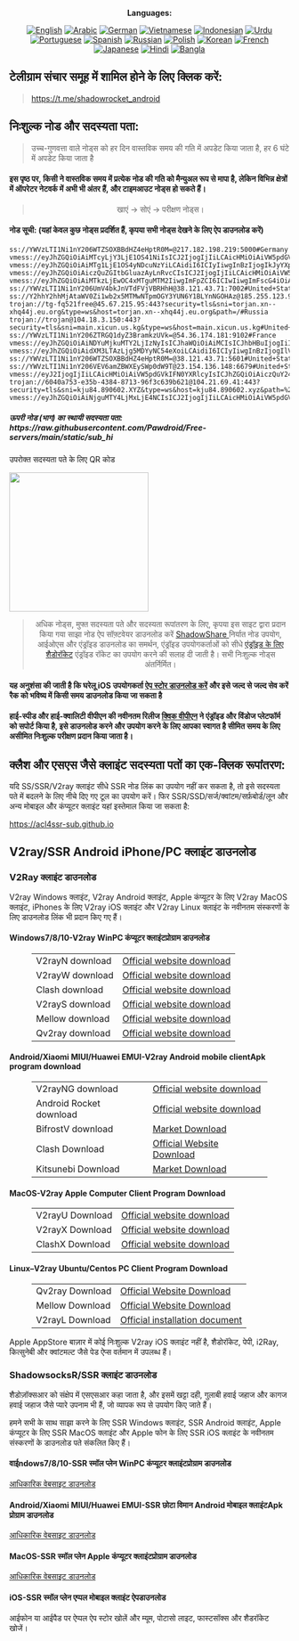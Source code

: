 
<div align="center">

**Languages:**

[![English](https://img.shields.io/badge/Language-English-red?style=for-the-badge)](README-en.md)
[![Arabic](https://img.shields.io/badge/Language-Arabic-red?style=for-the-badge)](README-ar.md)
[![German](https://img.shields.io/badge/Language-German-red?style=for-the-badge)](README-de.md)
[![Vietnamese](https://img.shields.io/badge/Language-Vietnamese-red?style=for-the-badge)](README-vi.md)
[![Indonesian](https://img.shields.io/badge/Language-Indonesian-red?style=for-the-badge)](README-id.md)
[![Urdu](https://img.shields.io/badge/Language-Urdu-red?style=for-the-badge)](README-ur-PK.md)
[![Portuguese](https://img.shields.io/badge/Language-Portuguese-red?style=for-the-badge)](README-pt-BR.md)
[![Spanish](https://img.shields.io/badge/Language-Spanish-red?style=for-the-badge)](README-es.md)
[![Russian](https://img.shields.io/badge/Language-Russian-red?style=for-the-badge)](README-ru.md)
[![Polish](https://img.shields.io/badge/Language-Polish-red?style=for-the-badge)](README-pl.md)
[![Korean](https://img.shields.io/badge/Language-Korean-red?style=for-the-badge)](README-ko-KR.md)
[![French](https://img.shields.io/badge/Language-French-red?style=for-the-badge)](README-fr.md)
[![Japanese](https://img.shields.io/badge/Language-Japanese-red?style=for-the-badge)](README-ja.md)
[![Hindi](https://img.shields.io/badge/Language-Hindi-red?style=for-the-badge)](README-hi.md)
[![Bangla](https://img.shields.io/badge/Language-Bangla-red?style=for-the-badge)](README-bn.md)

</div>
<h2>टेलीग्राम संचार समूह में शामिल होने के लिए क्लिक करें:</h2>
 <blockquote>
 <p शैली = "टेक्स्ट-एलाइन: सेंटर;"><a href = "https://t.me/shadowrocket_android">https://t.me/shadowrocket_android</a></p>
 </blockquote>
 <h2>निःशुल्क नोड और सदस्यता पता:</h2>
 <blockquote>
 <p style=”text-ign:center;”>उच्च-गुणवत्ता वाले नोड्स को हर दिन वास्तविक समय की गति में अपडेट किया जाता है, हर 6 घंटे में अपडेट किया जाता है</p>
 </blockquote>
 <h4>इस पृष्ठ पर, किसी ने वास्तविक समय में प्रत्येक नोड की गति को मैन्युअल रूप से मापा है, लेकिन विभिन्न क्षेत्रों में ऑपरेटर नेटवर्क में अभी भी अंतर हैं, और टाइमआउट नोड्स हो सकते हैं। </h4>
 <blockquote>
 <p style="text-align: center;">खाएं -> सोएं -> परीक्षण नोड्स। </p>
 </blockquote>
 <h4>नोड सूची: (यहां केवल कुछ नोड्स प्रदर्शित हैं, कृपया सभी नोड्स देखने के लिए ऐप डाउनलोड करें)</h4>
    
```
ss://YWVzLTI1Ni1nY206WTZSOXBBdHZ4eHptR0M=@217.182.198.219:5000#Germany
vmess://eyJhZGQiOiAiMTcyLjY3LjE1OS41NiIsICJ2IjogIjIiLCAicHMiOiAiVW5pdGVkIFN0YXRlcyIsICJwb3J0IjogMjA1MywgImlkIjogImZlZGRjMzI2LWRhNzAtNGZhYi05NWE5LThmOThiZTZkYTYzMyIsICJhaWQiOiAiMCIsICJuZXQiOiAid3MiLCAidHlwZSI6ICIiLCAiaG9zdCI6ICJmazItMS44OTA2MTcueHl6IiwgInBhdGgiOiAiL2ZrMi0xIiwgInRscyI6ICJ0bHMifQ==
vmess://eyJhZGQiOiAiMTg1LjE1OS4yNDcuNzYiLCAidiI6ICIyIiwgInBzIjogIkJyYXppbCIsICJwb3J0IjogODQ0MywgImlkIjogImU4OGI4NWM2LTkzYjQtNDdmNi1iM2ZiLTJjNTVkY2IxMjg5ZiIsICJhaWQiOiAiMCIsICJuZXQiOiAid3MiLCAidHlwZSI6ICIiLCAiaG9zdCI6ICJsYXgyLmliZ2Z3LnRvcCIsICJwYXRoIjogIi9keWFqdndzIiwgInRscyI6ICJ0bHMifQ==
vmess://eyJhZGQiOiAiczQuZGItbGluazAyLnRvcCIsICJ2IjogIjIiLCAicHMiOiAiVW5pdGVkIFN0YXRlcyIsICJwb3J0IjogODAsICJpZCI6ICI0YjM2NjI1Yy1iOWQ5LTNlYTYtYWVkNS04NmQ2MmM3MGUxNmQiLCAiYWlkIjogIjAiLCAibmV0IjogIndzIiwgInR5cGUiOiAiIiwgImhvc3QiOiAiMTAwLTIxLTE3OC0yNDYuczQuZGItbGluazAyLnRvcCIsICJwYXRoIjogIi9kYWJhaS5pbjEwNC4yNC4xNTIuMjUzIiwgInRscyI6ICIifQ==
vmess://eyJhZGQiOiAiMTkzLjEwOC4xMTguMTM2IiwgImFpZCI6ICIwIiwgImFscG4iOiAiIiwgImZwIjogIiIsICJob3N0IjogIiIsICJpZCI6ICJmNzRlMjc3ZS04NGIzLTQ2YTItOGFiZC0yNzc3ZmE1ZTRhZjkiLCAibmV0IjogInRjcCIsICJwYXRoIjogIiIsICJwb3J0IjogIjE1NzEzIiwgInBzIjogIkdlcm1hbnkiLCAic2N5IjogImF1dG8iLCAic25pIjogIiIsICJ0bHMiOiAiIiwgInR5cGUiOiAibm9uZSIsICJ2IjogIjIifQ==
ss://YWVzLTI1Ni1nY206UmV4bkJnVTdFVjVBRHhH@38.121.43.71:7002#United+States
ss://Y2hhY2hhMjAtaWV0Zi1wb2x5MTMwNTpmOGY3YUN6Y1BLYnNGOHAz@185.255.123.92:990#Nigeria
trojan://tg-fq521free@45.67.215.95:443?security=tls&sni=torjan.xn--xhq44j.eu.org&type=ws&host=torjan.xn--xhq44j.eu.org&path=/#Russia
trojan://trojan@104.18.3.150:443?security=tls&sni=main.xicun.us.kg&type=ws&host=main.xicun.us.kg#United+States
ss://YWVzLTI1Ni1nY206ZTRGQ1dyZ3BramkzUVk=@54.36.174.181:9102#France
vmess://eyJhZGQiOiAiNDYuMjkuMTY2LjIzNyIsICJhaWQiOiAiMCIsICJhbHBuIjogIiIsICJmcCI6ICIiLCAiaG9zdCI6ICIiLCAiaWQiOiAiMGM0OWNkMTktMjc1OC00ZDM4LWU2YTgtMTFmMmQ2NjM1ODYwIiwgIm5ldCI6ICJ0Y3AiLCAicGF0aCI6ICIiLCAicG9ydCI6ICI0NzU1NSIsICJwcyI6ICJSdXNzaWEiLCAic2N5IjogImF1dG8iLCAic25pIjogIiIsICJ0bHMiOiAiIiwgInR5cGUiOiAibm9uZSIsICJ2IjogIjIifQ==
vmess://eyJhZGQiOiAidXM3LTAzLjg5MDYyNC54eXoiLCAidiI6ICIyIiwgInBzIjogIlVuaXRlZCBTdGF0ZXMiLCAicG9ydCI6IDgwLCAiaWQiOiAiNGQwNGIzMGMtZWY3Yi00YTA3LThmOWUtZjU4MWVjMTcxZjhhIiwgImFpZCI6ICIwIiwgIm5ldCI6ICJ3cyIsICJ0eXBlIjogIiIsICJob3N0IjogInVzNy0wMy44OTA2MjQueHl6IiwgInBhdGgiOiAiL2J1YTJoTWNiQTh3TXpiR0Z0ViIsICJ0bHMiOiAiIn0=
ss://YWVzLTI1Ni1nY206WTZSOXBBdHZ4eHptR0M=@38.121.43.71:5601#United+States
ss://YWVzLTI1Ni1nY206VEV6amZBWXEySWp0dW9T@23.154.136.148:6679#United+States
vmess://eyJ2IjogIjIiLCAicHMiOiAiVW5pdGVkIFN0YXRlcyIsICJhZGQiOiAiczQuY24tZGIudG9wIiwgInBvcnQiOiAiMjA1MiIsICJ0eXBlIjogIm5vbmUiLCAiaWQiOiAiNGIzNjYyNWMtYjlkOS0zZWE2LWFlZDUtODZkNjJjNzBlMTZkIiwgImFpZCI6ICIwIiwgIm5ldCI6ICJ3cyIsICJwYXRoIjogIi9kYWJhaS5pbjEwNC4yNS4xMjQuMTg0IiwgImhvc3QiOiAiMTAwLTEwNi02MC03NC5zNC5jbi1kYi50b3AiLCAidGxzIjogIiJ9
trojan://6040a753-e35b-4384-8713-96f3c639b621@104.21.69.41:443?security=tls&sni=kju84.890602.XYZ&type=ws&host=kju84.890602.xyz&path=%2FWxWOWO1YA9bs2HOmaeWimvT3&alpn=http%2F1.1#United+States
vmess://eyJhZGQiOiAiNjguMTY4LjMxLjE4NCIsICJ2IjogIjIiLCAicHMiOiAiVW5pdGVkIEtpbmdkb20iLCAicG9ydCI6IDI2OTI0LCAiaWQiOiAiOWY4YjE2YTgtMzY5ZC00Yjc5LWFmODItMjAxYzA4OWRhZGQyIiwgImFpZCI6ICIwIiwgIm5ldCI6ICJ0Y3AiLCAidHlwZSI6ICIiLCAiaG9zdCI6ICIiLCAicGF0aCI6ICIiLCAidGxzIjogIiJ9
```
<h5>ऊपरी नोड (भाग) का स्थायी सदस्यता पता: https://raw.githubusercontent.com/Pawdroid/Free-servers/main/static/sub_hi</h5>
 <p>उपरोक्त सदस्यता पते के लिए QR कोड</p>
 <img src='https://raw.githubusercontent.com/Pawdroid/Free-servers/main/static/sub_hi.png' width=250 height=250>
 <blockquote style='text-align: center;'>अधिक नोड्स, मुफ्त सदस्यता पते और सदस्यता रूपांतरण के लिए, कृपया इस साइट द्वारा प्रदान किया गया साझा नोड ऐप सॉफ़्टवेयर डाउनलोड करें <a href='https://shadowsharing.com'>ShadowShare </a> निर्यात नोड उपयोग, आईओएस और एंड्रॉइड डाउनलोड का समर्थन, एंड्रॉइड उपयोगकर्ताओं को सीधे <a href='https://github.com/Pawdroid/shadowrocket_for_android'>एंड्रॉइड के लिए शैडोरॉकेट</a> एंड्रॉइड रॉकेट का उपयोग करने की सलाह दी जाती है। सभी निःशुल्क नोड्स अंतर्निर्मित। </blockquote>
 <h4>यह अनुशंसा की जाती है कि घरेलू iOS उपयोगकर्ता <a href='https://apps.apple.com/cn/app/shadowshare/id1612647259'>ऐप स्टोर डाउनलोड करें</a> और इसे जल्द से जल्द सेव करें रैक को भविष्य में किसी समय डाउनलोड किया जा सकता है</h4>
 <h4>हाई-स्पीड और हाई-क्वालिटी वीपीएन की नवीनतम रिलीज <a href='https://letgovpn.com'>क्विक वीपीएन</a> ने एंड्रॉइड और विंडोज प्लेटफॉर्म को सपोर्ट किया है, इसे डाउनलोड करने और उपयोग करने के लिए आपका स्वागत है सीमित समय के लिए असीमित निःशुल्क परीक्षण प्रदान किया जाता है। </h4>
 <div class='nv-content-wrap Entry-content'>
 <h2>क्लैश और एसएस जैसे क्लाइंट सदस्यता पतों का एक-क्लिक रूपांतरण:</h2>
 <p>यदि SS/SSR/V2ray क्लाइंट सीधे SSR नोड लिंक का उपयोग नहीं कर सकता है, तो इसे सदस्यता पते में बदलने के लिए नीचे दिए गए टूल का उपयोग करें। फिर SSR/SSD/सर्ज/क्वांटम/सर्फ़बोर्ड/लून और अन्य मोबाइल और कंप्यूटर क्लाइंट यहां इस्तेमाल किया जा सकता है:</p>
 <p><a href='https://acl4ssr-sub.github.io' target='_blank' rel='noreferrer noopener nofollow'>https://acl4ssr-sub.github.io</a></p>
 <h2>V2ray/SSR Android iPhone/PC क्लाइंट डाउनलोड</h2>
 <h3>V2Ray क्लाइंट डाउनलोड</h3>
 <p>V2ray Windows क्लाइंट, V2ray Android क्लाइंट, Apple कंप्यूटर के लिए V2ray MacOS क्लाइंट, iPhones के लिए V2ray iOS क्लाइंट और V2ray Linux क्लाइंट के नवीनतम संस्करणों के लिए डाउनलोड लिंक भी प्रदान किए गए हैं। </p>
 <h4>Windows7/8/10-<strong>V2ray WinPC कंप्यूटर क्लाइंट</strong>प्रोग्राम डाउनलोड</h4>
 <figure class="wp-block-table alignwide is-style-stripes"><table><tbody><tr><td>V2rayN download</td><td><a href="https://github.com/2dust/v2rayN/releases" target="_blank" rel="noreferrer noopener">Official website download</a></td></tr><tr><td>V2rayW download</td><td><a href="https://github.com/Cenmrev/V2RayW/releases" target="_blank" rel="noreferrer noopener">Official website download</a></td></tr><tr><td>Clash download</td><td><a href="https://github.com/Fndroid/clash_for_windows_pkg/releases" target="_blank" rel="noreferrer noopener">Official website download</a></td></tr><tr><td>V2rayS download</td><td><a href="https://github.com/Shinlor/V2RayS/releases" target="_blank" rel="noreferrer noopener">Official website download</a></td></tr><tr><td>Mellow download</td><td><a href="https://github.com/mellow-io/mellow/releases" target="_blank" rel="noreferrer noopener">Official website download</a></td></tr><tr><td>Qv2ray download</td><td><a href="https://github.com/Qv2ray/Qv2ray" target="_blank" rel="noreferrer noopener">Official website download</a></td></tr></tbody></table></figure>
 <h4><strong>Android/Xiaomi MIUI/Huawei EMUI-V2ray Android mobile client</strong>Apk program download</h4>
 <figure class="wp-block-table alignwide is-style-stripes"><table><tbody><tr><td>V2rayNG download</td><td><a href="https://github.com/2dust/v2rayNG/releases" target="_blank" rel="noreferrer noopener">Official website download</a></td></tr><tr><td>Android Rocket download</td><td><a href="https://github.com/Pawdroid/shadowrocket_for_android/releases" target="_blank" rel="noreferrer noopener">Official website download</a></td></tr><tr><td>BifrostV download</td><td><a rel="noreferrer noopener" href="https://www.appsapk.com/downloading/latest/com.github.dawndiy.bifrostv-0.6.8.apk" target="_blank">Market Download</a></td></tr><tr><td>Clash Download</td><td><a href="https://github.com/Kr328/ClashForAndroid/releases" target="_blank" rel="noreferrer noopener">Official Website Download</a></td></tr><tr><td>Kitsunebi Download</td><td><a rel="noreferrer noopener" href="https://apkpure.com/kitsunebi/fun.kitsunebi.kitsunebi4android" target="_blank">Market Download</a></td></tr></tbody></table></figure>
 <h4><strong>MacOS-V2ray <strong>Apple Computer</strong> Client</strong> Program Download</h4>
 <figure class="wp-block-table alignwide is-style-stripes"><table><tbody><tr><td>V2rayU Download</td><td><a href="https://github.com/yanue/V2rayU/releases" target="_blank" rel="noreferrer noopener">Official website download</a></td></tr><tr><td>V2rayX Download</td><td><a href="https://github.com/Cenmrev/V2RayX/releases" target="_blank" rel="noreferrer noopener">Official website download</a></td></tr><tr><td>ClashX Download</td><td><a href="https://github.com/yichengchen/clashX/releases" target="_blank" rel="noreferrer noopener">Official website download</a></td></tr></tbody></table></figure>
 <h4><strong>Linux</strong>–<strong>V2ray Ubuntu/Centos PC Client</strong> Program Download</h4>
 <figure class="wp-block-table alignwide is-style-stripes"><table><tbody><tr><td>Qv2ray Download</td><td><a href="https://github.com/Qv2ray/Qv2ray" target="_blank" rel="noreferrer noopener">Official Website Download</a></td></tr><tr><td>Mellow Download</td><td><a href="https://github.com/mellow-io/mellow/releases" target="_blank" rel="noreferrer noopener">Official Website Download</a></td></tr><tr><td>V2rayL Download</td><td><a rel="noreferrer noopener" href="https://github.com/jiangxufeng/v2rayL" target="_blank">Official installation document</a></td></tr></tbody></table></figure>
 <p>Apple AppStore बाज़ार में कोई निःशुल्क V2ray iOS क्लाइंट नहीं है, शैडोरॉकेट, पेपी, i2Ray, कित्सुनेबी और क्वांटमल्ट जैसे पेड ऐप्स वर्तमान में उपलब्ध हैं। </p>
 <h3>ShadowsocksR/SSR क्लाइंट डाउनलोड</h3>
 <p>शैडोज़ॉक्सआर को संक्षेप में एसएसआर कहा जाता है, और इसमें खट्टा दही, गुलाबी हवाई जहाज और कागज हवाई जहाज जैसे प्यारे उपनाम भी हैं, जो व्यापक रूप से उपयोग किए जाते हैं। </p>
 <p>हमने सभी के साथ साझा करने के लिए SSR Windows क्लाइंट, SSR Android क्लाइंट, Apple कंप्यूटर के लिए SSR MacOS क्लाइंट और Apple फोन के लिए SSR iOS क्लाइंट के नवीनतम संस्करणों के डाउनलोड पते संकलित किए हैं। </p>
 <h4><strong>वाईndows7/8/10-<strong>SSR स्मॉल प्लेन WinPC कंप्यूटर क्लाइंट</strong>प्रोग्राम डाउनलोड</strong></h4>
 <p><a rel='noreferrer noopener' href='https://github.com/shadowsocksrr/shadowsocksr-csharp/releases' target='_blank'>आधिकारिक वेबसाइट डाउनलोड</a></p>
 <h4><strong><strong>Android/Xiaomi MIUI/Huawei EMUI-SSR छोटा विमान Android मोबाइल क्लाइंट</strong>Apk प्रोग्राम डाउनलोड</strong></h4>
 <p><a rel='noreferrer noopener' href='https://github.com/shadowsocksrr/shadowsocksr-android/releases' target='_blank'>आधिकारिक वेबसाइट डाउनलोड</a></p>
 <h4><strong><strong>MacOS-SSR स्मॉल प्लेन Apple कंप्यूटर क्लाइंट</strong>प्रोग्राम डाउनलोड</strong></h4>
 <p><a href='https://github.com/qinyuhang/ShadowsocksX-NG-R/releases' target=”_blank” rel=”noreferrer noopener”>आधिकारिक वेबसाइट डाउनलोड</a></p>
 <h4><strong>iOS-<strong>SSR स्मॉल प्लेन एप्पल मोबाइल क्लाइंट ऐप</strong></strong>डाउनलोड</h4>
 <p>आईफोन या आईपैड पर ऐप्पल ऐप स्टोर खोलें और म्यूम, पोटासो लाइट, फास्टसॉक्स और शैडरॉकेट खोजें। </p></div>
    